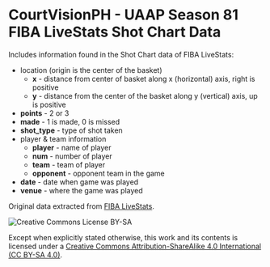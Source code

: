 # CourtVisionPH - UAAP Season 81 FIBA LiveStats Shot Chart Data

Includes information found in the Shot Chart data of FIBA LiveStats:
- location (origin is the center of the basket)
    - **x** - distance from center of basket along x (horizontal) axis, right is positive
    - **y** - distance from the center of the basket along y (vertical) axis, up is positive
- **points** - 2 or 3
- **made** - 1 is made, 0 is missed
- **shot_type** - type of shot taken
- player & team information
    - **player** - name of player
    - **num** - number of player
    - **team** - team of player
    - **opponent** - opponent team in the game
- **date** - date when game was played
- **venue** - where the game was played

Original data extracted from [FIBA LiveStats](https://www.fibalivestats.com/).

![Creative Commons License BY-SA](https://i.creativecommons.org/l/by-sa/4.0/80x15.png)

Except when explicitly stated otherwise, this work and its contents is licensed under a <a rel="license" href="https://creativecommons.org/licenses/by-sa/4.0/">Creative Commons Attribution-ShareAlike 4.0 International (CC BY-SA 4.0)</a>.<br>

